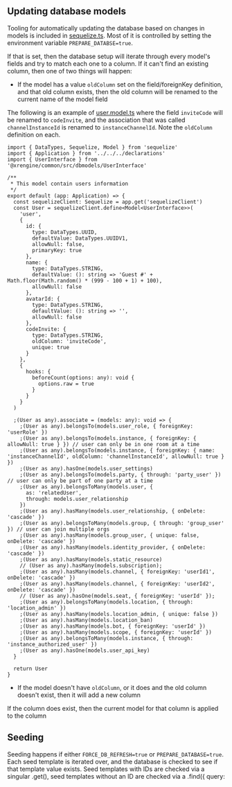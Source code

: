 ## Updating database models

Tooling for automatically updating the database based on changes in models is included in
[sequelize.ts](../packages/server-core/src/sequelize.ts). Most of it is controlled by setting
the environment variable `PREPARE_DATABSE=true`. 

If that is set, then the database setup will iterate through every model's fields and try
to match each one to a column. If it can't find an existing column, then one of two things will happen:

* If the model has a value `oldColumn` set on the field/foreignKey definition, and that old 
  column exists, then the old column will be renamed to the current name of the model field

The following is an example of [user.model.ts](../packages/server-core/src/user/user/user.model.ts)
where the field `inviteCode` will be renamed to `codeInvite`, and the association that was called
`channelInstanceId` is renamed to `instanceChannelId`. Note the `oldColumn` definition on each.
```
import { DataTypes, Sequelize, Model } from 'sequelize'
import { Application } from '../../../declarations'
import { UserInterface } from '@xrengine/common/src/dbmodels/UserInterface'

/**
 * This model contain users information
 */
export default (app: Application) => {
  const sequelizeClient: Sequelize = app.get('sequelizeClient')
  const User = sequelizeClient.define<Model<UserInterface>>(
    'user',
    {
      id: {
        type: DataTypes.UUID,
        defaultValue: DataTypes.UUIDV1,
        allowNull: false,
        primaryKey: true
      },
      name: {
        type: DataTypes.STRING,
        defaultValue: (): string => 'Guest #' + Math.floor(Math.random() * (999 - 100 + 1) + 100),
        allowNull: false
      },
      avatarId: {
        type: DataTypes.STRING,
        defaultValue: (): string => '',
        allowNull: false
      },
      codeInvite: {
        type: DataTypes.STRING,
        oldColumn: 'inviteCode',
        unique: true
      }
    },
    {
      hooks: {
        beforeCount(options: any): void {
          options.raw = true
        }
      }
    }
  )

  ;(User as any).associate = (models: any): void => {
    ;(User as any).belongsTo(models.user_role, { foreignKey: 'userRole' })
    ;(User as any).belongsTo(models.instance, { foreignKey: { allowNull: true } }) // user can only be in one room at a time
    ;(User as any).belongsTo(models.instance, { foreignKey: { name: 'instanceChannelId', oldColumn: 'channelInstanceId', allowNull: true } })
    ;(User as any).hasOne(models.user_settings)
    ;(User as any).belongsTo(models.party, { through: 'party_user' }) // user can only be part of one party at a time
    ;(User as any).belongsToMany(models.user, {
      as: 'relatedUser',
      through: models.user_relationship
    })
    ;(User as any).hasMany(models.user_relationship, { onDelete: 'cascade' })
    ;(User as any).belongsToMany(models.group, { through: 'group_user' }) // user can join multiple orgs
    ;(User as any).hasMany(models.group_user, { unique: false, onDelete: 'cascade' })
    ;(User as any).hasMany(models.identity_provider, { onDelete: 'cascade' })
    ;(User as any).hasMany(models.static_resource)
    // (User as any).hasMany(models.subscription);
    ;(User as any).hasMany(models.channel, { foreignKey: 'userId1', onDelete: 'cascade' })
    ;(User as any).hasMany(models.channel, { foreignKey: 'userId2', onDelete: 'cascade' })
    // (User as any).hasOne(models.seat, { foreignKey: 'userId' });
    ;(User as any).belongsToMany(models.location, { through: 'location_admin' })
    ;(User as any).hasMany(models.location_admin, { unique: false })
    ;(User as any).hasMany(models.location_ban)
    ;(User as any).hasMany(models.bot, { foreignKey: 'userId' })
    ;(User as any).hasMany(models.scope, { foreignKey: 'userId' })
    ;(User as any).belongsToMany(models.instance, { through: 'instance_authorized_user' })
    ;(User as any).hasOne(models.user_api_key)
  }

  return User
}
```
* If the model doesn't have `oldColumn`, or it does and the old column doesn't exist, then it
  will add a new column

If the column does exist, then the current model for that column is applied to the column

## Seeding

Seeding happens if either `FORCE_DB_REFRESH=true` or `PREPARE_DATABASE=true`. Each seed template
is iterated over, and the database is checked to see if that template value exists. Seed templates
with IDs are checked via a singular .get(<id>), seed templates without an ID are checked via a
.find({ query: <template> }) (settings tables just check if there is a row present, and assumes
that its presence is indicative of being seeded already). If a seed template is not found, 
then it is inserted into the database.